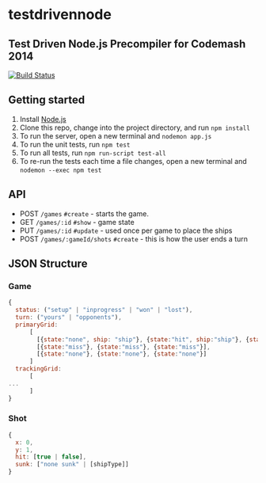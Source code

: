 # testdrivennode

## Test Driven Node.js Precompiler for Codemash 2014

[![Build Status](https://travis-ci.org/testdouble/testdrivennode.png)](https://travis-ci.org/testdouble/testdrivennode)

## Getting started

1. Install [Node.js](http://nodejs.org)
2. Clone this repo, change into the project directory, and run `npm install`
3. To run the server, open a new terminal and `nodemon app.js`
4. To run the unit tests, run `npm test`
5. To run all tests, run `npm run-script test-all`
6. To re-run the tests each time a file changes, open a new terminal and `nodemon --exec npm test`


## API

* POST `/games` `#create` - starts the game.
* GET `/games/:id` `#show` - game state
* PUT `/games/:id` `#update` - used once per game to place the ships
* POST `/games/:gameId/shots` `#create` - this is how the user ends a turn


## JSON Structure

### Game

```JavaScript
{
  status: ("setup" | "inprogress" | "won" | "lost"),
  turn: ("yours" | "opponents"),
  primaryGrid:
      [
        [{state:"none", ship: "ship"}, {state:"hit", ship:"ship"}, {state:"none", ship:"ship"}],
        [{state:"miss"}, {state:"miss"}, {state:"miss"}],
        [{state:"none"}, {state:"none"}, {state:"none"}]
      ]
  trackingGrid:
      [
...
      ]
}
```

### Shot

```JavaScript
{
  x: 0,
  y: 1,
  hit: [true | false],
  sunk: ["none sunk" | [shipType]]
}
```
